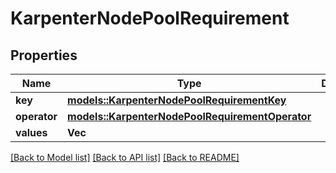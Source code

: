 # KarpenterNodePoolRequirement

## Properties

Name | Type | Description | Notes
------------ | ------------- | ------------- | -------------
**key** | [**models::KarpenterNodePoolRequirementKey**](KarpenterNodePoolRequirementKey.md) |  | 
**operator** | [**models::KarpenterNodePoolRequirementOperator**](KarpenterNodePoolRequirementOperator.md) |  | 
**values** | **Vec<String>** |  | 

[[Back to Model list]](../README.md#documentation-for-models) [[Back to API list]](../README.md#documentation-for-api-endpoints) [[Back to README]](../README.md)


